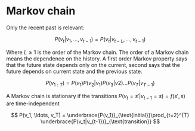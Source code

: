 # Markov chain

Only the recent past is relevant:

$$
P(v_t|v_1, \ldots, v_{t-1}) = P(v_t|v_{t-L}, \ldots, v_{t-1})
$$

Where $L \ge 1$ is the order of the Markov chain. The order of a Markov chain
means the dependence on the history. A first order Markov property says that the
future state depends only on the current, second says that the future depends on
current state and the previous state.

$$
P(v_{1:T}) = P(v_1)P(v_2|v_1)P(v_3|v2) \ldots P(v_T|v_{T-1})
$$

A Markov chain is stationary if the transitions $P(v_t = s'|v_{t-1} = s) = f(s',
s)$ are time-independent

$$
P(v_1, \ldots, v_T) = \underbrace{P(v_1)}_{\text{initial}}\prod_{t=2}^{T} \underbrace{P(v_t|v_{t-1})}_{\text{transition}}
$$

